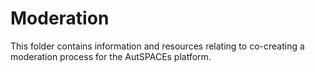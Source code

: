 # Moderation

This folder contains information and resources relating to co-creating a moderation process for the AutSPACEs platform. 
